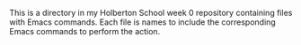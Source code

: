 This is a directory in my Holberton School week 0 repository containing files with Emacs commands. Each file is names to include the corresponding Emacs commands to perform the action. 

